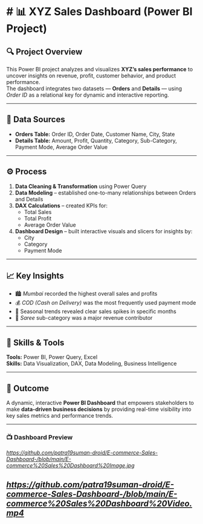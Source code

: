 # # 📊 XYZ Sales Dashboard (Power BI Project)

## 🔍 Project Overview  
This Power BI project analyzes and visualizes **XYZ’s sales performance** to uncover insights on revenue, profit, customer behavior, and product performance.  
The dashboard integrates two datasets — **Orders** and **Details** — using *Order ID* as a relational key for dynamic and interactive reporting.

---

## 📁 Data Sources  
- **Orders Table:** Order ID, Order Date, Customer Name, City, State  
- **Details Table:** Amount, Profit, Quantity, Category, Sub-Category, Payment Mode, Average Order Value  

---

## ⚙️ Process  
1. **Data Cleaning & Transformation** using Power Query  
2. **Data Modeling** – established one-to-many relationships between Orders and Details  
3. **DAX Calculations** – created KPIs for:
   - Total Sales  
   - Total Profit  
   - Average Order Value  
4. **Dashboard Design** – built interactive visuals and slicers for insights by:
   - City  
   - Category  
   - Payment Mode  

---

## 📈 Key Insights  
- 🏙️ *Mumbai* recorded the highest overall sales and profits  
- 💰 *COD (Cash on Delivery)* was the most frequently used payment mode  
- 📅 Seasonal trends revealed clear sales spikes in specific months  
- 👗 *Saree* sub-category was a major revenue contributor  

---

## 🧠 Skills & Tools  
**Tools:** Power BI, Power Query, Excel  
**Skills:** Data Visualization, DAX, Data Modeling, Business Intelligence  

---

## 🚀 Outcome  
A dynamic, interactive **Power BI Dashboard** that empowers stakeholders to make **data-driven business decisions** by providing real-time visibility into key sales metrics and performance trends.  

---

### 📺 Dashboard Preview  
*https://github.com/patra19suman-droid/E-commerce-Sales-Dashboard-/blob/main/E-commerce%20Sales%20Dashboard%20Image.jpg*

*https://github.com/patra19suman-droid/E-commerce-Sales-Dashboard-/blob/main/E-commerce%20Sales%20Dashboard%20Video.mp4*
---
